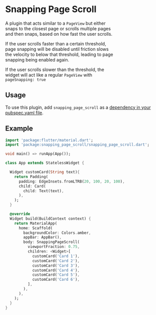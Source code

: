 # Snapping Page Scroll  
A plugin that acts similar to a `PageView` but either   
snaps to the closest page or scrolls multiple pages  
and then snaps, based on how fast the user scrolls.  
  
If the user scrolls faster than a certain threshold,   
page snapping will be disabled until friction slows  
the velocity to below that threshold, leading to page   
snapping being enabled again.  
  
If the user scrolls slower than the threshold, the   
widget will act like a regular `PageView` with   
`pageSnapping: true`  
  
## Usage  
To use this plugin, add `snapping_page_scroll` as a [dependency in your pubspec.yaml file](https://flutter.io/platform-plugins/).  
  
## Example  
  
```dart
import 'package:flutter/material.dart';
import 'package:snapping_page_scroll/snapping_page_scroll.dart';

void main() => runApp(App());

class App extends StatelessWidget {

  Widget customCard(String text){
    return Padding(
      padding: EdgeInsets.fromLTRB(20, 100, 20, 100),
      child: Card(
        child: Text(text),
      ),
    );
  }

  @override
  Widget build(BuildContext context) {
    return MaterialApp(
      home: Scaffold(
        backgroundColor: Colors.amber,
        appBar: AppBar(),
        body: SnappingPageScroll(
          viewportFraction: 0.75,
          children: <Widget>[
            customCard('Card 1'),
            customCard('Card 2'),
            customCard('Card 3'),
            customCard('Card 4'),
            customCard('Card 5'),
            customCard('Card 6'),
          ],
        ),
      ),
    );
  }
}  
```